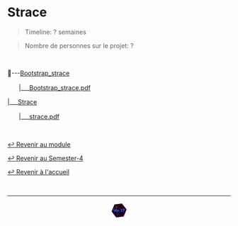 # Strace

> Timeline: ? semaines

> Nombre de personnes sur le projet: ?

<br>

📂---[Bootstrap_strace](https://github.com/Studio-17/Epitech-Subjects/tree/main/Semester-4/B-PSU-402/Strace/Bootstrap_strace)

ㅤㅤ|\_\_\_[Bootstrap_strace.pdf](https://github.com/Studio-17/Epitech-Subjects/blob/main/Semester-4/B-PSU-402/Strace/Bootstrap_strace/Bootstrap_strace.pdf)

|\_\_\_[Strace](https://github.com/Studio-17/Epitech-Subjects/tree/main/Semester-4/B-PSU-402/Strace/Strace)

ㅤㅤ|\_\_\_[strace.pdf](https://github.com/Studio-17/Epitech-Subjects/blob/main/Semester-4/B-PSU-402/Strace/Strace/strace.pdf)


<br>

[↩️ Revenir au module](https://github.com/Studio-17/Epitech-Subjects/tree/main/Semester-4/B-PSU-402)

[↩️ Revenir au Semester-4](https://github.com/Studio-17/Epitech-Subjects/tree/main/Semester-4)

[↩️ Revenir à l'accueil](https://github.com/Studio-17/Epitech-Subjects)

<br>

---

<div align="center">

<a href="https://github.com/Studio-17" target="_blank"><img src="../../../assets/voc17.gif" width="40"></a>

</div>